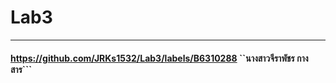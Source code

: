 # Lab3

<hr/>


#### https://github.com/JRKs1532/Lab3/labels/B6310288    ``นางสาวจีราพัชร กางสาร```
